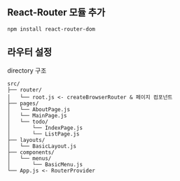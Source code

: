 ## React-Router 모듈 추가
```
npm install react-router-dom
```

## 라우터 설정
directory 구조
```
src/
├── router/
│   └── root.js <- createBrowserRouter & 페이지 컴포넌트
├── pages/
│   └── AboutPage.js
│   └── MainPage.js
│   └── todo/
│       └── IndexPage.js
│       └── ListPage.js
├── layouts/
│   └── BasicLayout.js
├── components/
│   └── menus/
│       └── BasicMenu.js
└── App.js <- RouterProvider
```

